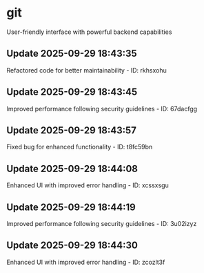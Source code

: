 # git
User-friendly interface with powerful backend capabilities

## Update 2025-09-29 18:43:35
Refactored code for better maintainability - ID: rkhsxohu


## Update 2025-09-29 18:43:45
Improved performance following security guidelines - ID: 67dacfgg


## Update 2025-09-29 18:43:57
Fixed bug for enhanced functionality - ID: t8fc59bn


## Update 2025-09-29 18:44:08
Enhanced UI with improved error handling - ID: xcssxsgu


## Update 2025-09-29 18:44:19
Improved performance following security guidelines - ID: 3u02izyz


## Update 2025-09-29 18:44:30
Enhanced UI with improved error handling - ID: zcozlt3f

